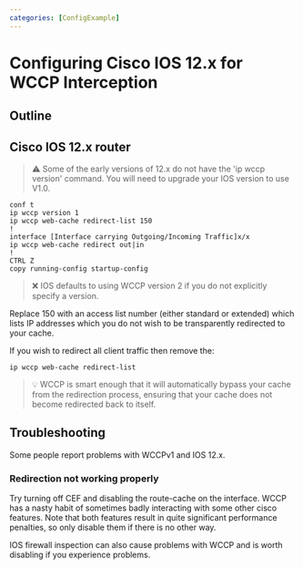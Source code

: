 ```yaml
---
categories: [ConfigExample]
---
```

# Configuring Cisco IOS 12.x for WCCP Interception

## Outline

## Cisco IOS 12.x router

> :warning:
    Some of the early versions of 12.x do not have the 'ip wccp version'
    command. You will need to upgrade your IOS version to use V1.0.

    conf t
    ip wccp version 1
    ip wccp web-cache redirect-list 150
    !
    interface [Interface carrying Outgoing/Incoming Traffic]x/x
    ip wccp web-cache redirect out|in
    !
    CTRL Z
    copy running-config startup-config

> :x:
    IOS defaults to using WCCP version 2 if you do not explicitly
    specify a version.

Replace 150 with an access list number (either standard or extended)
which lists IP addresses which you do not wish to be transparently
redirected to your cache.

If you wish to redirect all client traffic then remove the:

    ip wccp web-cache redirect-list

> :bulb:
    WCCP is smart enough that it will automatically bypass your cache
    from the redirection process, ensuring that your cache does not
    become redirected back to itself.

## Troubleshooting

Some people report problems with WCCPv1 and IOS 12.x.

### Redirection not working properly

Try turning off CEF and disabling the route-cache on the interface. WCCP
has a nasty habit of sometimes badly interacting with some other cisco
features. Note that both features result in quite significant
performance penalties, so only disable them if there is no other way.

IOS firewall inspection can also cause problems with WCCP and is worth
disabling if you experience problems.
